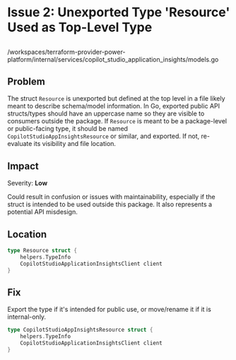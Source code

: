 # Issue 2: Unexported Type 'Resource' Used as Top-Level Type

##

/workspaces/terraform-provider-power-platform/internal/services/copilot_studio_application_insights/models.go

## Problem

The struct `Resource` is unexported but defined at the top level in a file likely meant to describe schema/model information. In Go, exported public API structs/types should have an uppercase name so they are visible to consumers outside the package. If `Resource` is meant to be a package-level or public-facing type, it should be named `CopilotStudioAppInsightsResource` or similar, and exported. If not, re-evaluate its visibility and file location.

## Impact

Severity: **Low**

Could result in confusion or issues with maintainability, especially if the struct is intended to be used outside this package. It also represents a potential API misdesign.

## Location

```go
type Resource struct {
	helpers.TypeInfo
	CopilotStudioApplicationInsightsClient client
}
```

## Fix

Export the type if it's intended for public use, or move/rename it if it is internal-only.

```go
type CopilotStudioAppInsightsResource struct {
	helpers.TypeInfo
	CopilotStudioApplicationInsightsClient client
}
```
